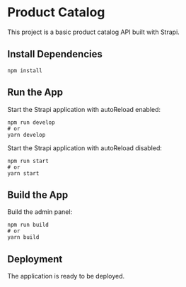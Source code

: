 # Product Catalog

This project is a basic product catalog API built with Strapi.

## Install Dependencies

```
npm install
```

## Run the App

Start the Strapi application with autoReload enabled:

```
npm run develop
# or
yarn develop
```

Start the Strapi application with autoReload disabled:

```
npm run start
# or
yarn start
```

## Build the App

Build the admin panel:

```
npm run build
# or
yarn build
```

## Deployment

The application is ready to be deployed.
